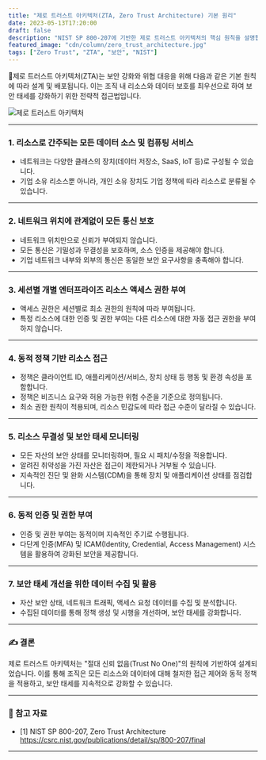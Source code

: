 ```yaml
---
title: "제로 트러스트 아키텍처(ZTA, Zero Trust Architecture) 기본 원리"
date: 2023-05-13T17:20:00
draft: false
description: "NIST SP 800-207에 기반한 제로 트러스트 아키텍처의 핵심 원칙을 설명합니다."
featured_image: "cdn/column/zero_trust_architecture.jpg"
tags: ["Zero Trust", "ZTA", "보안", "NIST"]
---
```


🔐제로 트러스트 아키텍처(ZTA)는 보안 강화와 위협 대응을 위해 다음과 같은 기본 원칙에 따라 설계 및 배포됩니다. 이는 조직 내 리소스와 데이터 보호를 최우선으로 하여 보안 태세를 강화하기 위한 전략적 접근법입니다.

<!--more-->

![제로 트러스트 아키텍처](https://blog.plura.io/cdn/column/zero_trust_architecture.jpg)

---

### 1. **리소스로 간주되는 모든 데이터 소스 및 컴퓨팅 서비스**

- 네트워크는 다양한 클래스의 장치(데이터 저장소, SaaS, IoT 등)로 구성될 수 있습니다.
- 기업 소유 리소스뿐 아니라, 개인 소유 장치도 기업 정책에 따라 리소스로 분류될 수 있습니다.

---

### 2. **네트워크 위치에 관계없이 모든 통신 보호**

- 네트워크 위치만으로 신뢰가 부여되지 않습니다.
- 모든 통신은 기밀성과 무결성을 보호하며, 소스 인증을 제공해야 합니다.
- 기업 네트워크 내부와 외부의 통신은 동일한 보안 요구사항을 충족해야 합니다.

---

### 3. **세션별 개별 엔터프라이즈 리소스 액세스 권한 부여**

- 액세스 권한은 세션별로 최소 권한의 원칙에 따라 부여됩니다.
- 특정 리소스에 대한 인증 및 권한 부여는 다른 리소스에 대한 자동 접근 권한을 부여하지 않습니다.

---

### 4. **동적 정책 기반 리소스 접근**

- 정책은 클라이언트 ID, 애플리케이션/서비스, 장치 상태 등 행동 및 환경 속성을 포함합니다.
- 정책은 비즈니스 요구와 허용 가능한 위험 수준을 기준으로 정의됩니다.
- 최소 권한 원칙이 적용되며, 리소스 민감도에 따라 접근 수준이 달라질 수 있습니다.

---

### 5. **리소스 무결성 및 보안 태세 모니터링**

- 모든 자산의 보안 상태를 모니터링하며, 필요 시 패치/수정을 적용합니다.
- 알려진 취약성을 가진 자산은 접근이 제한되거나 거부될 수 있습니다.
- 지속적인 진단 및 완화 시스템(CDM)을 통해 장치 및 애플리케이션 상태를 점검합니다.

---

### 6. **동적 인증 및 권한 부여**

- 인증 및 권한 부여는 동적이며 지속적인 주기로 수행됩니다.
- 다단계 인증(MFA) 및 ICAM(Identity, Credential, Access Management) 시스템을 활용하여 강화된 보안을 제공합니다.

---

### 7. **보안 태세 개선을 위한 데이터 수집 및 활용**

- 자산 보안 상태, 네트워크 트래픽, 액세스 요청 데이터를 수집 및 분석합니다.
- 수집된 데이터를 통해 정책 생성 및 시행을 개선하며, 보안 태세를 강화합니다.

---

### ✍️ 결론

제로 트러스트 아키텍처는 "절대 신뢰 없음(Trust No One)"의 원칙에 기반하여 설계되었습니다. 이를 통해 조직은 모든 리소스와 데이터에 대해 철저한 접근 제어와 동적 정책을 적용하고, 보안 태세를 지속적으로 강화할 수 있습니다. 

---

### 🔗 참고 자료
- [1] NIST SP 800-207, Zero Trust Architecture  
  https://csrc.nist.gov/publications/detail/sp/800-207/final

---


